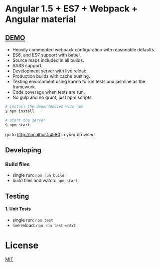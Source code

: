 # Angular 1.5 + ES7 + Webpack + Angular material

## [DEMO](https://animhotep.github.io/Angular-1.5-ES7-Webpack-Angular-material/)

* Heavily commented webpack configuration with reasonable defaults.
* ES6, and ES7 support with babel.
* Source maps included in all builds.
* SASS support.
* Development server with live reload.
* Production builds with cache busting.
* Testing environment using karma to run tests and jasmine as the framework.
* Code coverage when tests are run.
* No gulp and no grunt, just npm scripts.

```bash
# install the dependencies with npm
$ npm install

# start the server
$ npm start
```

go to [http://localhost:4580](http://localhost:4580) in your browser.


## Developing

### Build files

* single run: `npm run build`
* build files and watch: `npm start`

## Testing

#### 1. Unit Tests

* single run: `npm test`
* live reload: `npm run test-watch`

# License

[MIT](/LICENSE)

